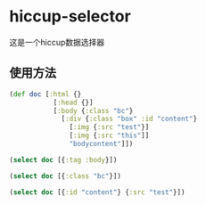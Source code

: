 hiccup-selector
===============

这是一个hiccup数据选择器

## 使用方法

```clojure
(def doc [:html {}
           [:head {}]
           [:body {:class "bc"}
             [:div {:class "box" :id "content"}
               [:img {:src "test"}]
               [:img {:src "this"]]
               "bodycontent"]])

(select doc [{:tag :body}])

(select doc [{:class "bc"}])

(select doc [{:id "content"} {:src "test"}])
```

